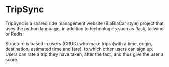 # TripSync

TripSync is a shared ride management website (BlaBlaCar style) project that uses the python language, in addition to technologies such as flask, tailwind or Redis.

Structure is based in users (CRUD) who make trips (with a time, origin, destination, estimated time and fare), to which other users can sign up. Users can rate a trip they have taken, after the fact, and thus give the user a score.